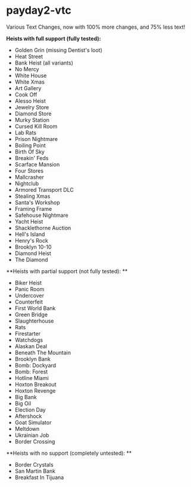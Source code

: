 # payday2-vtc
Various Text Changes, now with 100% more changes, and 75% less text!

**Heists with full support (fully tested):**  
- Golden Grin (missing Dentist's loot)  
- Heat Street  
- Bank Heist (all variants)  
- No Mercy  
- White House  
- White Xmas  
- Art Gallery  
- Cook Off  
- Alesso Heist  
- Jewelry Store  
- Diamond Store  
- Murky Station  
- Cursed Kill Room  
- Lab Rats  
- Prison Nightmare  
- Boiling Point  
- Birth Of Sky  
- Breakin' Feds  
- Scarface Mansion  
- Four Stores  
- Mallcrasher  
- Nightclub  
- Armored Transport DLC  
- Stealing Xmas  
- Santa's Workshop  
- Framing Frame  
- Safehouse Nightmare  
- Yacht Heist  
- Shacklethorne Auction  
- Hell's Island  
- Henry's Rock  
- Brooklyn 10-10  
- Diamond Heist  
- The Diamond  

**Heists with partial support (not fully tested):  **
- Biker Heist  
- Panic Room  
- Undercover  
- Counterfeit  
- First World Bank   
- Green Bridge  
- Slaughterhouse  
- Rats  
- Firestarter  
- Watchdogs  
- Alaskan Deal  
- Beneath The Mountain  
- Brooklyn Bank  
- Bomb: Dockyard  
- Bomb: Forest  
- Hotline Miami  
- Hoxton Breakout  
- Hoxton Revenge  
- Big Bank  
- Big Oil  
- Election Day  
- Aftershock  
- Goat Simulator  
- Meltdown  
- Ukrainian Job  
- Border Crossing  

**Heists with no support (completely untested):  **
- Border Crystals  
- San Martin Bank  
- Breakfast In Tijuana  
